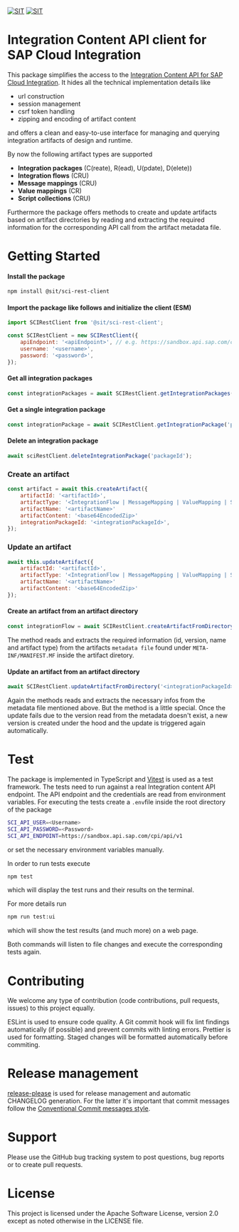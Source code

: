 [![SIT](https://img.shields.io/badge/SIT-About%20us-%236e1e6e)](https://it.schwarz)
[![SIT](https://img.shields.io/badge/SIT-awesome-blueviolet.svg)](https://jobs.schwarz)

# Integration Content API client for SAP Cloud Integration

This package simplifies the access to the [Integration Content API for SAP Cloud Integration](https://api.sap.com/api/IntegrationContent/overview). It hides all the technical implementation details like

-   url construction
-   session management
-   csrf token handling
-   zipping and encoding of artifact content

and offers a clean and easy-to-use interface for managing and querying integration artifacts of design and runtime.

By now the following artifact types are supported

-   **Integration packages** (C(reate), R(ead), U(pdate), D(elete))
-   **Integration flows** (CRU)
-   **Message mappings** (CRU)
-   **Value mappings** (CR)
-   **Script collections** (CRU)

Furthermore the package offers methods to create and update artifacts based on artifact directories by reading and extracting the required information for the corresponding API call from the artifact metadata file.

# Getting Started

#### Install the package

```bash
npm install @sit/sci-rest-client
```

#### Import the package like follows and initialize the client (ESM)

```js
import SCIRestClient from '@sit/sci-rest-client';

const SCIRestClient = new SCIRestClient({
    apiEndpoint: '<apiEndpoint>', // e.g. https://sandbox.api.sap.com/cpi/api/v1
    username: '<username>',
    password: '<password>',
});
```

#### Get all integration packages

```js
const integrationPackages = await SCIRestClient.getIntegrationPackages();
```

#### Get a single integration package

```js
const integrationPackage = await SCIRestClient.getIntegrationPackage('packageId');
```

#### Delete an integration package

```js
await sciRestClient.deleteIntegrationPackage('packageId');
```

### Create an artifact

```js
const artifact = await this.createArtifact({
    artifactId: '<artifactId>',
    artifactType: '<IntegrationFlow | MessageMapping | ValueMapping | ScriptCollection>',
    artifactName: '<artifactName>'
    artifactContent: '<base64EncodedZip>'
    integrationPackageId: '<integrationPackageId>',
});
```

### Update an artifact

```js
await this.updateArtifact({
    artifactId: '<artifactId>',
    artifactType: '<IntegrationFlow | MessageMapping | ValueMapping | ScriptCollection>',
    artifactName: '<artifactName>'
    artifactContent: '<base64EncodedZip>'
});
```

#### Create an artifact from an artifact directory

```js
const integrationFlow = await SCIRestClient.createArtifactFromDirectory('<integrationPackageId>', '<pathToArtifactDirectory>');
```

The method reads and extracts the required information (id, version, name and artifact type) from the artifacts `metadata file` found under `META-INF/MANIFEST.MF` inside the artifact diretory.

#### Update an artifact from an artifact directory

```js
await SCIRestClient.updateArtifactFromDirectory('<integrationPackageId>', '<pathToArtifactDirectory>');
```

Again the methods reads and extracts the necessary infos from the metadata file mentioned above. But the method is a little special. Once the update fails due to the version read from the metadata doesn't exist, a new version is created under the hood and the update is triggered again automatically.

# Test

The package is implemented in TypeScript and [Vitest](https://vitest.dev/) is used as a test framework. The tests need to run against a real Integration content API endpoint. The API endpoint and the credentials are read from environment variables. For executing the tests create a `.env`file inside the root directory of the package

```bash
SCI_API_USER=<Username>
SCI_API_PASSWORD=<Password>
SCI_API_ENDPOINT=https://sandbox.api.sap.com/cpi/api/v1
```

or set the necessary environment variables manually.

In order to run tests execute

```bash
npm test
```

which will display the test runs and their results on the terminal.

For more details run

```bash
npm run test:ui
```

which will show the test results (and much more) on a web page.

Both commands will listen to file changes and execute the corresponding tests again.

# Contributing

We welcome any type of contribution (code contributions, pull requests, issues) to this project equally.

ESLint is used to ensure code quality. A Git commit hook will fix lint findings automatically (if possible) and prevent commits with linting errors. Prettier is used for formatting. Staged changes will be formatted automatically before commiting.

# Release management

[release-please](https://github.com/googleapis/release-please) is used for release management and automatic CHANGELOG generation. For the latter it's important that commit messages follow the [Conventional Commit messages style](https://www.conventionalcommits.org/en/v1.0.0/).

# Support

Please use the GitHub bug tracking system to post questions, bug reports or to create pull requests.

# License

This project is licensed under the Apache Software License, version 2.0 except as noted otherwise in the LICENSE file.
